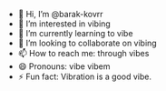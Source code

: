 - 👋 Hi, I’m @barak-kovrr
- 👀 I’m interested in vibing
- 🌱 I’m currently learning to vibe
- 💞️ I’m looking to collaborate on vibing
- 📫 How to reach me: through vibes
- 😄 Pronouns: vibe vibem
- ⚡ Fun fact: Vibration is a good vibe.

<!---
barak-kovrr/barak-kovrr is a ✨ special ✨ repository because its `README.md` (this file) appears on your GitHub profile.
You can click the Preview link to take a look at your changes.
--->
